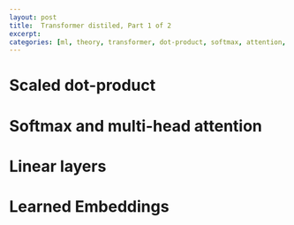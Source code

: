 ```yaml
---
layout: post
title:  Transformer distiled, Part 1 of 2
excerpt: 
categories: [ml, theory, transformer, dot-product, softmax, attention, linear, embedding]
---
```


# Scaled dot-product

# Softmax and multi-head attention

# Linear layers

# Learned Embeddings
